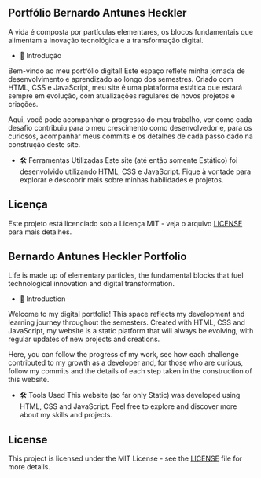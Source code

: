 

## Portfólio Bernardo Antunes Heckler
  

A vida é composta por partículas elementares, os blocos fundamentais que alimentam a inovação tecnológica e a transformação digital.


* 📰 Introdução

Bem-vindo ao meu portfólio digital! Este espaço reflete minha jornada de desenvolvimento e aprendizado ao longo dos semestres. Criado com HTML, CSS e JavaScript, meu site é uma plataforma estática que estará sempre em evolução, com atualizações regulares de novos projetos e criações.

Aqui, você pode acompanhar o progresso do meu trabalho, ver como cada desafio contribuiu para o meu crescimento como desenvolvedor e, para os curiosos, acompanhar meus commits e os detalhes de cada passo dado na construção deste site.

* 🛠️ Ferramentas Utilizadas
Este site (até então somente Estático) foi desenvolvido utilizando HTML, CSS e JavaScript. Fique à vontade para explorar e descobrir mais sobre minhas habilidades e projetos.

## Licença

Este projeto está licenciado sob a Licença MIT - veja o arquivo [LICENSE](LICENSE) para mais detalhes.





## Bernardo Antunes Heckler Portfolio

Life is made up of elementary particles, the fundamental blocks that fuel technological innovation and digital transformation.

* 📰 Introduction

Welcome to my digital portfolio! This space reflects my development and learning journey throughout the semesters. Created with HTML, CSS and JavaScript, my website is a static platform that will always be evolving, with regular updates of new projects and creations.

Here, you can follow the progress of my work, see how each challenge contributed to my growth as a developer and, for those who are curious, follow my commits and the details of each step taken in the construction of this website.

* 🛠️ Tools Used
This website (so far only Static) was developed using HTML, CSS and JavaScript. Feel free to explore and discover more about my skills and projects.

## License

This project is licensed under the MIT License - see the [LICENSE](LICENSE) file for more details.